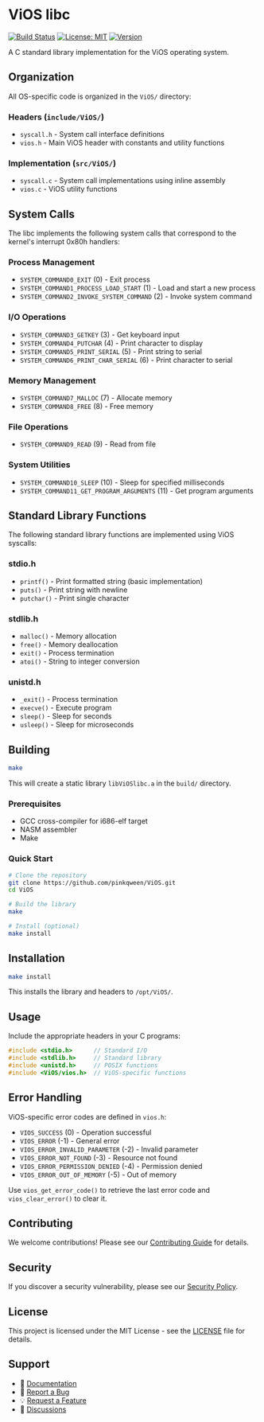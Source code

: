 # ViOS libc

[![Build Status](https://github.com/pinkqween/ViOS/workflows/Build%20ViOS%20libc/badge.svg)](https://github.com/pinkqween/ViOS/actions)
[![License: MIT](https://img.shields.io/badge/License-MIT-yellow.svg)](https://opensource.org/licenses/MIT)
[![Version](https://img.shields.io/badge/version-0.0.1-blue.svg)](https://github.com/pinkqween/ViOS/releases)

A C standard library implementation for the ViOS operating system.

## Organization

All OS-specific code is organized in the `ViOS/` directory:

### Headers (`include/ViOS/`)
- `syscall.h` - System call interface definitions
- `vios.h` - Main ViOS header with constants and utility functions

### Implementation (`src/ViOS/`)
- `syscall.c` - System call implementations using inline assembly
- `vios.c` - ViOS utility functions

## System Calls

The libc implements the following system calls that correspond to the kernel's interrupt 0x80h handlers:

### Process Management
- `SYSTEM_COMMAND0_EXIT` (0) - Exit process
- `SYSTEM_COMMAND1_PROCESS_LOAD_START` (1) - Load and start a new process
- `SYSTEM_COMMAND2_INVOKE_SYSTEM_COMMAND` (2) - Invoke system command

### I/O Operations
- `SYSTEM_COMMAND3_GETKEY` (3) - Get keyboard input
- `SYSTEM_COMMAND4_PUTCHAR` (4) - Print character to display
- `SYSTEM_COMMAND5_PRINT_SERIAL` (5) - Print string to serial
- `SYSTEM_COMMAND6_PRINT_CHAR_SERIAL` (6) - Print character to serial

### Memory Management
- `SYSTEM_COMMAND7_MALLOC` (7) - Allocate memory
- `SYSTEM_COMMAND8_FREE` (8) - Free memory

### File Operations
- `SYSTEM_COMMAND9_READ` (9) - Read from file

### System Utilities
- `SYSTEM_COMMAND10_SLEEP` (10) - Sleep for specified milliseconds
- `SYSTEM_COMMAND11_GET_PROGRAM_ARGUMENTS` (11) - Get program arguments

## Standard Library Functions

The following standard library functions are implemented using ViOS syscalls:

### stdio.h
- `printf()` - Print formatted string (basic implementation)
- `puts()` - Print string with newline
- `putchar()` - Print single character

### stdlib.h
- `malloc()` - Memory allocation
- `free()` - Memory deallocation
- `exit()` - Process termination
- `atoi()` - String to integer conversion

### unistd.h
- `_exit()` - Process termination
- `execve()` - Execute program
- `sleep()` - Sleep for seconds
- `usleep()` - Sleep for microseconds

## Building

```bash
make
```

This will create a static library `libViOSlibc.a` in the `build/` directory.

### Prerequisites

- GCC cross-compiler for i686-elf target
- NASM assembler
- Make

### Quick Start

```bash
# Clone the repository
git clone https://github.com/pinkqween/ViOS.git
cd ViOS

# Build the library
make

# Install (optional)
make install
```

## Installation

```bash
make install
```

This installs the library and headers to `/opt/ViOS/`.

## Usage

Include the appropriate headers in your C programs:

```c
#include <stdio.h>      // Standard I/O
#include <stdlib.h>     // Standard library
#include <unistd.h>     // POSIX functions
#include <ViOS/vios.h>  // ViOS-specific functions
```

## Error Handling

ViOS-specific error codes are defined in `vios.h`:

- `VIOS_SUCCESS` (0) - Operation successful
- `VIOS_ERROR` (-1) - General error
- `VIOS_ERROR_INVALID_PARAMETER` (-2) - Invalid parameter
- `VIOS_ERROR_NOT_FOUND` (-3) - Resource not found
- `VIOS_ERROR_PERMISSION_DENIED` (-4) - Permission denied
- `VIOS_ERROR_OUT_OF_MEMORY` (-5) - Out of memory

Use `vios_get_error_code()` to retrieve the last error code and `vios_clear_error()` to clear it.

## Contributing

We welcome contributions! Please see our [Contributing Guide](CONTRIBUTING.md) for details.

## Security

If you discover a security vulnerability, please see our [Security Policy](.github/SECURITY.md).

## License

This project is licensed under the MIT License - see the [LICENSE](LICENSE) file for details.

## Support

- 📖 [Documentation](README.md)
- 🐛 [Report a Bug](https://github.com/pinkqween/ViOS/issues/new?template=bug_report.md)
- 💡 [Request a Feature](https://github.com/pinkqween/ViOS/issues/new?template=feature_request.md)
- 💬 [Discussions](https://github.com/pinkqween/ViOS/discussions) 